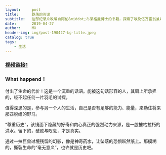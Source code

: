 ```yaml
---
layout:     post
title:      跌落的间谍
subtitle:   这部纪录片改编自阿伦&middot;布莱格曼博士的书籍，探索了埃及亿万富翁兼以色列间谍阿什拉夫&middot;马尔万的人生及其神秘死亡
date:       2019-04-27
author:     MX
header-img: img/post-190427-bg-title.jpeg
catalog: true
tags:
    - 生活
---
```

### [视频链接1](http://www.66s.cc/e/DownSys/play/?classid=1&id=10925&pathid1=0&bf=0)

### What happend！

付出了生命的代价！这是一个沉重的话语。能被这句话形容的人，其肩上所承担的，经不起任何一片羽毛的试探。

值得深思的是，参与另一个人的生活，自己是否有足够的能力、能量，来勒住将来那匹脱缰的野马。

“尊重历史”，该镜面下隐藏的好奇和内心真正的强烈动力来源，是一股摧枯拉朽的洪水。留下的，破败与叹息，才是真实。

通过一抹巨兽过境残留的幻影，像是神奇药水，让坠落的恐惧跃然纸上。那模糊的，撕裂生命的“毫无意义”，也许就是历史吧。